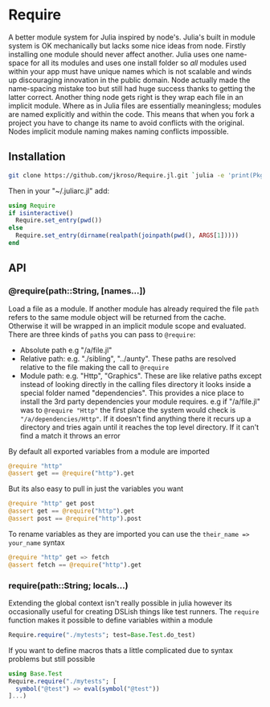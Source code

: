 
# Require

A better module system for Julia inspired by node's. Julia's built in module system is OK mechanically but lacks some nice ideas from node. Firstly installing one module should never affect another. Julia uses one name-space for all its modules and uses one install folder so _all_ modules used within your app must have unique names which is not scalable and winds up discouraging innovation in the public domain. Node actually made the name-spacing mistake too but still had huge success thanks to getting the latter correct. Another thing node gets right is they wrap each file in an implicit module. Where as in Julia files are essentially meaningless; modules are named explicitly and within the code. This means that when you fork a project you have to change its name to avoid conflicts with the original. Nodes implicit module naming makes naming conflicts impossible.

## Installation

```sh
git clone https://github.com/jkroso/Require.jl.git `julia -e 'print(Pkg.dir())'`/Require
```

Then in your "~/.juliarc.jl" add:

```julia
using Require
if isinteractive()
  Require.set_entry(pwd())
else
  Require.set_entry(dirname(realpath(joinpath(pwd(), ARGS[1]))))
end
```

## API

### @require(path::String, [names...])

Load a file as a module. If another module has already required the file `path` refers to the same module object will be returned from the cache. Otherwise it will be wrapped in an implicit module scope and evaluated. There are three kinds of `path`s you can pass to `@require`:

- Absolute path e.g "/a/file.jl"
- Relative path: e.g. "./sibling", "../aunty". These paths are resolved relative to the file making the call to `@require`
- Module path: e.g. "Http", "Graphics". These are like relative paths except instead of looking directly in the calling files directory it looks inside a special folder named "dependencies". This provides a nice place to install the 3rd party dependencies your module requires. e.g if "/a/file.jl" was to `@require "Http"` the first place the system would check is `"/a/dependencies/Http"`. If it doesn't find anything there it recurs up a directory and tries again until it reaches the top level directory. If it can't find a match it throws an error

By default all exported variables from a module are imported

```julia
@require "http"
@assert get == @require("http").get
```

But its also easy to pull in just the variables you want

```julia
@require "http" get post
@assert get == @require("http").get
@assert post == @require("http").post
```

To rename variables as they are imported you can use the `their_name => your_name` syntax

```julia
@require "http" get => fetch
@assert fetch == @require("http").get
```

### require(path::String; locals...)

Extending the global context isn't really possible in julia however its occasionally useful for creating DSLish things like test runners. The `require` function makes it possible to define variables within a module

```julia
Require.require("./mytests"; test=Base.Test.do_test)
```

If you want to define macros thats a little complicated due to syntax problems but still possible

```julia
using Base.Test
Require.require("./mytests"; [
  symbol("@test") => eval(symbol("@test"))
]...)
```
